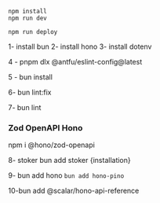 ```
npm install
npm run dev
```

```
npm run deploy
```

1- install bun
2- install hono
3- install dotenv

4 - pnpm dlx @antfu/eslint-config@latest

5 - bun install

6- bun lint:fix

7- bun lint


### Zod OpenAPI Hono

npm i @hono/zod-openapi


8- stoker 
bun add stoker {installation}


9- bun add hono
```bun add hono-pino```

10-bun add @scalar/hono-api-reference

